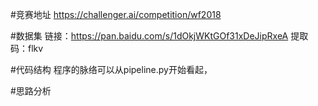 #竞赛地址
    https://challenger.ai/competition/wf2018
    
#数据集
     链接：https://pan.baidu.com/s/1dOkjWKtGOf31xDeJipRxeA 
     提取码：flkv 
     
#代码结构
程序的脉络可以从pipeline.py开始看起，

#思路分析
